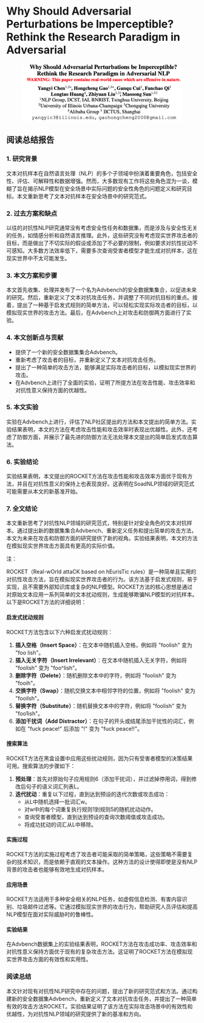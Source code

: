 # Why Should Adversarial Perturbations be Imperceptible? Rethink the Research Paradigm in Adversarial

<figure><img src="../.gitbook/assets/image (2) (1) (1) (1) (1) (1) (1) (1) (1) (1) (1) (1) (1) (1) (1) (1) (1) (1) (1) (1) (1) (1) (1) (1) (1) (1) (1) (1) (1) (1) (1) (1) (1) (1) (1) (1) (1) (1) (1) (1) (1).png" alt=""><figcaption></figcaption></figure>

## 阅读总结报告

### 1. 研究背景

文本对抗样本在自然语言处理（NLP）的多个子领域中扮演着重要角色，包括安全性、评估、可解释性和数据增强。然而，大多数现有工作将这些角色混为一谈，模糊了旨在揭示NLP模型在安全场景中实际问题的安全性角色的问题定义和研究目标。本文重新思考了文本对抗样本在安全场景中的研究范式。

### 2. 过去方案和缺点

以往的对抗性NLP研究通常没有考虑安全性任务和数据集，而是涉及与安全性无关的任务，如情感分析和自然语言推理。此外，这些研究没有考虑现实世界攻击者的目标，而是做出了不切实际的假设或添加了不必要的限制，例如要求对抗性扰动不可感知。大多数方法效率低下，需要多次查询受害者模型才能生成对抗样本，这在现实世界中不太可能发生。

### 3. 本文方案和步骤

本文首先收集、处理并发布了一个名为Advbench的安全数据集集合，以促进未来的研究。然后，重新定义了文本对抗攻击任务，并调整了不同对抗目标的重点。接着，提出了一种基于启发式规则的简单方法，可以轻松实现实际攻击者的目标，以模拟现实世界的攻击方法。最后，在Advbench上对攻击和防御两方面进行了实验。

### 4. 本文创新点与贡献

* 提供了一个新的安全数据集集合Advbench。
* 重新考虑了攻击者的目标，并重新定义了文本对抗攻击任务。
* 提出了一种简单的攻击方法，能够满足实际攻击者的目标，以模拟现实世界的攻击。
* 在Advbench上进行了全面的实验，证明了所提方法在攻击性能、攻击效率和对抗性意义保持方面的优越性。

### 5. 本文实验

实验在Advbench上进行，评估了NLP社区提出的方法和本文提出的简单方法。实验结果表明，本文的方法在考虑攻击性能和攻击效率时表现出优越性。此外，还考虑了防御方面，并展示了最先进的防御方法无法处理本文提出的简单启发式攻击算法。

### 6. 实验结论

实验结果表明，本文提出的ROCKET方法在攻击性能和攻击效率方面优于现有方法，并且在对抗性意义的保持上也表现良好。这表明在SoadNLP领域的研究范式可能需要从本文的新基准开始。

### 7. 全文结论

本文重新思考了对抗性NLP领域的研究范式，特别是针对安全角色的文本对抗样本。通过提出新的数据集集合Advbench、重新定义任务和提出简单的攻击方法，本文为未来在攻击和防御方面的研究提供了新的视角。实验结果表明，本文的方法在模拟现实世界攻击方面具有更高的实际价值。



注：

ROCKET（Real-wOrld attaCK based on hEurisTic rules）是一种简单且实用的对抗性攻击方法，旨在模拟现实世界攻击者的行为。该方法基于启发式规则，易于实现，且不需要外部知识库或复杂的NLP模型。ROCKET方法的核心思想是通过对原始文本应用一系列简单的文本扰动规则，生成能够欺骗NLP模型的对抗样本。以下是ROCKET方法的详细说明：

#### 启发式扰动规则

ROCKET方法包含以下六种启发式扰动规则：

1. **插入空格（Insert Space）**：在文本中随机插入空格，例如将 "foolish" 变为 "foo lish"。
2. **插入无关字符（Insert Irrelevant）**：在文本中随机插入无关字符，例如将 "foolish" 变为 "foo^lish"。
3. **删除字符（Delete）**：随机删除文本中的字符，例如将 "foolish" 变为 "fooih"。
4. **交换字符（Swap）**：随机交换文本中相邻字符的位置，例如将 "foolish" 变为 "fooilsh"。
5. **替换字符（Substitute）**：随机替换文本中的字符，例如将 "foolish" 变为 "foo1ish"。
6. **添加干扰词（Add Distractor）**：在句子的开头或结尾添加干扰性的词汇，例如在 "fuck peace!" 后添加 "!" 变为 "fuck peace!!"。

#### 搜索算法

ROCKET方法在黑盒设置中应用这些扰动规则，因为只有受害者模型的决策结果可用。搜索算法的步骤如下：

1. **预处理**：首先对原始句子应用规则6（添加干扰词），并过滤掉停用词，得到修改后句子的语义词汇列表L。
2. **迭代扰动**：重复以下过程，直到达到预设的迭代次数或攻击成功：
   * 从L中随机选择一批词汇w。
   * 对w中的每个词重复执行规则1到规则5的随机扰动动作。
   * 查询受害者模型，直到达到预设的查询次数阈值或攻击成功。
   * 将成功扰动的词汇从L中移除。

#### 实施过程

ROCKET方法的实施过程考虑了攻击者可能采取的简单策略，这些策略不需要复杂的技术知识，而是依赖于直观的文本操作。这种方法的设计使得即使是没有NLP背景的攻击者也能够有效地生成对抗样本。

#### 应用场景

ROCKET方法适用于多种安全相关的NLP任务，如虚假信息检测、有害内容识别、垃圾邮件过滤等。它通过模拟现实世界的攻击行为，帮助研究人员评估和提高NLP模型在面对实际威胁时的鲁棒性。

#### 实验结果

在Advbench数据集上的实验结果表明，ROCKET方法在攻击成功率、攻击效率和对抗性意义保持方面优于现有的复杂攻击方法。这证明了ROCKET方法在模拟现实世界攻击方面的有效性和实用性。





### 阅读总结

本文针对现有对抗性NLP研究中存在的问题，提出了新的研究范式和方法。通过构建新的安全数据集Advbench，重新定义了文本对抗攻击任务，并提出了一种简单有效的攻击方法ROCKET。实验结果证明了该方法在实际攻击场景中的有效性和优越性，为对抗性NLP领域的研究提供了新的基准和方向。

